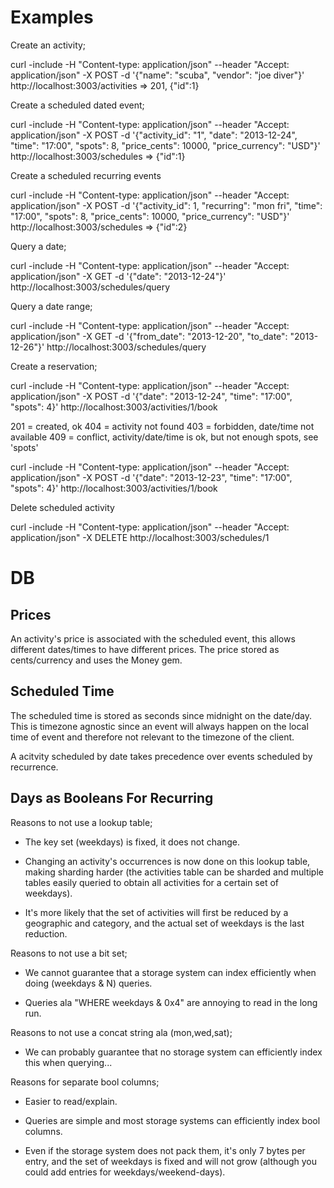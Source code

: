 Examples
========

Create an activity;

  curl -include -H "Content-type: application/json" --header "Accept: application/json" -X POST -d '{"name": "scuba", "vendor": "joe diver"}' http://localhost:3003/activities
  =>
  201, {"id":1}


Create a scheduled dated event;

  curl -include -H "Content-type: application/json" --header "Accept: application/json" -X POST -d '{"activity_id": "1", "date": "2013-12-24", "time": "17:00", "spots": 8, "price_cents": 10000, "price_currency": "USD"}' http://localhost:3003/schedules
  =>
  {"id":1}

Create a scheduled recurring events

  curl -include -H "Content-type: application/json" --header "Accept: application/json" -X POST -d '{"activity_id": 1, "recurring": "mon fri", "time": "17:00", "spots": 8, "price_cents": 10000, "price_currency": "USD"}' http://localhost:3003/schedules
  =>
  {"id":2}

Query a date;

  curl -include -H "Content-type: application/json" --header "Accept: application/json" -X GET -d '{"date": "2013-12-24"}' http://localhost:3003/schedules/query


Query a date range;

  curl -include -H "Content-type: application/json" --header "Accept: application/json" -X GET -d '{"from_date": "2013-12-20", "to_date": "2013-12-26"}' http://localhost:3003/schedules/query

Create a reservation;

  curl -include -H "Content-type: application/json" --header "Accept: application/json" -X POST -d '{"date": "2013-12-24", "time": "17:00", "spots": 4}' http://localhost:3003/activities/1/book

  201 = created, ok
  404 = activity not found
  403 = forbidden, date/time not available
  409 = conflict, activity/date/time is ok, but not enough spots, see 'spots'


  curl -include -H "Content-type: application/json" --header "Accept: application/json" -X POST -d '{"date": "2013-12-23", "time": "17:00", "spots": 4}' http://localhost:3003/activities/1/book

Delete scheduled activity

  curl -include -H "Content-type: application/json" --header "Accept: application/json" -X DELETE http://localhost:3003/schedules/1

DB
==

Prices
------

An activity's price is associated with the scheduled event, this
allows different dates/times to have different prices. The price
stored as cents/currency and uses the Money gem.

Scheduled Time
--------------

The scheduled time is stored as seconds since midnight on the
date/day. This is timezone agnostic since an event will always happen
on the local time of event and therefore not relevant to the timezone
of the client.

A acitvity scheduled by date takes precedence over events scheduled by
recurrence.

Days as Booleans For Recurring
------------------------------

Reasons to not use a lookup table;

   * The key set (weekdays) is fixed, it does not change.

   * Changing an activity's occurrences is now done on this lookup
     table, making sharding harder (the activities table can be
     sharded and multiple tables easily queried to obtain all
     activities for a certain set of weekdays).

   * It's more likely that the set of activities will first be reduced
     by a geographic and category, and the actual set of weekdays is
     the last reduction.

Reasons to not use a bit set;

   * We cannot guarantee that a storage system can index efficiently
     when doing (weekdays & N) queries.

   * Queries ala "WHERE weekdays & 0x4" are annoying to read in the
     long run.

Reasons to not use a concat string ala (mon,wed,sat);

   * We can probably guarantee that no storage system can efficiently
     index this when querying...

Reasons for separate bool columns;

   * Easier to read/explain.

   * Queries are simple and most storage systems can efficiently index
     bool columns.

   * Even if the storage system does not pack them, it's only 7 bytes
     per entry, and the set of weekdays is fixed and will not grow
     (although you could add entries for weekdays/weekend-days).
